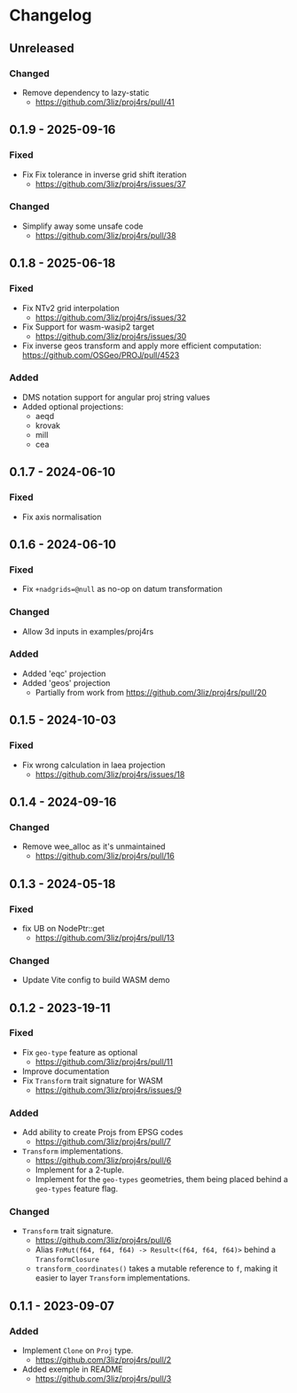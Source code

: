 # Changelog

<!--
All notable changes to this project will be documented in this file.
The format is based on [Keep a Changelog](https://keepachangelog.com/), and this project adheres to [Semantic Versioning](https://semver.org/).
-->

## Unreleased

### Changed

* Remove dependency to lazy-static
    - https://github.com/3liz/proj4rs/pull/41

## 0.1.9 - 2025-09-16

### Fixed

* Fix Fix tolerance in inverse grid shift iteration
    - https://github.com/3liz/proj4rs/issues/37

### Changed

* Simplify away some unsafe code
   - https://github.com/3liz/proj4rs/pull/38

## 0.1.8 - 2025-06-18

### Fixed

* Fix NTv2 grid interpolation
    - https://github.com/3liz/proj4rs/issues/32
* Fix Support for wasm-wasip2 target
    - https://github.com/3liz/proj4rs/issues/30
* Fix inverse geos transform and apply more efficient 
  computation: https://github.com/OSGeo/PROJ/pull/4523 

### Added

* DMS notation support for angular proj string values
* Added optional projections: 
    * aeqd 
    * krovak
    * mill
    * cea

## 0.1.7 - 2024-06-10

### Fixed

* Fix axis normalisation

## 0.1.6 - 2024-06-10

### Fixed

* Fix `+nadgrids=@null` as no-op on datum transformation

### Changed 

* Allow 3d inputs in examples/proj4rs

### Added

* Added 'eqc' projection
* Added 'geos' projection 
    - Partially from work from https://github.com/3liz/proj4rs/pull/20

## 0.1.5 - 2024-10-03

### Fixed 

* Fix wrong calculation in laea projection
    - https://github.com/3liz/proj4rs/issues/18

## 0.1.4 - 2024-09-16

### Changed

* Remove wee\_alloc as it's unmaintained
    - https://github.com/3liz/proj4rs/pull/16

## 0.1.3 - 2024-05-18

### Fixed

* fix UB on NodePtr::get
    - https://github.com/3liz/proj4rs/pull/13

### Changed

* Update Vite config to build WASM demo    

## 0.1.2 - 2023-19-11

### Fixed

* Fix `geo-type` feature as optional
    - https://github.com/3liz/proj4rs/pull/11
* Improve documentation
* Fix `Transform` trait signature for WASM
    - https://github.com/3liz/proj4rs/issues/9

### Added

* Add ability to create Projs from EPSG codes
    - https://github.com/3liz/proj4rs/pull/7
* `Transform` implementations.
    - https://github.com/3liz/proj4rs/pull/6
    - Implement for a 2-tuple.
    - Implement for the `geo-types` geometries, them being placed behind a `geo-types` feature flag.

### Changed

* `Transform` trait signature.
    - https://github.com/3liz/proj4rs/pull/6
    - Alias `FnMut(f64, f64, f64) -> Result<(f64, f64, f64)>` behind a `TransformClosure`
    - `transform_coordinates()` takes a mutable reference to `f`, making it easier to layer `Transform` implementations.

## 0.1.1 - 2023-09-07

### Added

* Implement `Clone` on `Proj` type.
    - https://github.com/3liz/proj4rs/pull/2
* Added exemple in README
    - https://github.com/3liz/proj4rs/pull/3
